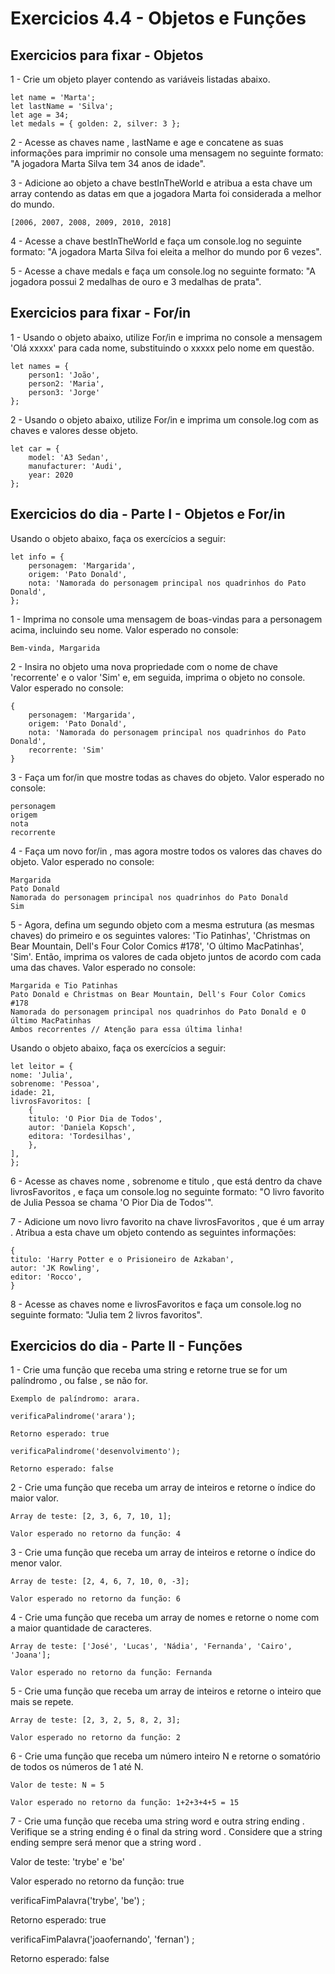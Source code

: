 # Exercicios 4.4 - Objetos e Funções 

## Exercicios para fixar - Objetos

1 - Crie um objeto player contendo as variáveis listadas abaixo.

    let name = 'Marta';
    let lastName = 'Silva';
    let age = 34;
    let medals = { golden: 2, silver: 3 };

2 - Acesse as chaves name , lastName e age e concatene as suas informações para imprimir no console uma mensagem no seguinte formato: "A jogadora Marta Silva tem 34 anos de idade".

3 - Adicione ao objeto a chave bestInTheWorld e atribua a esta chave um array contendo as datas em que a jogadora Marta foi considerada a melhor do mundo.

    [2006, 2007, 2008, 2009, 2010, 2018]

4 - Acesse a chave bestInTheWorld e faça um console.log no seguinte formato: "A jogadora Marta Silva foi eleita a melhor do mundo por 6 vezes".

5 - Acesse a chave medals e faça um console.log no seguinte formato: "A jogadora possui 2 medalhas de ouro e 3 medalhas de prata".

## Exercicios para fixar - For/in

1 - Usando o objeto abaixo, utilize For/in e imprima no console a mensagem 'Olá xxxxx' para cada nome, substituindo o xxxxx pelo nome em questão.

    let names = {
        person1: 'João',
        person2: 'Maria',
        person3: 'Jorge' 
    };

2 - Usando o objeto abaixo, utilize For/in e imprima um console.log com as chaves e valores desse objeto.

    let car = {
        model: 'A3 Sedan',
        manufacturer: 'Audi',
        year: 2020
    };

## Exercicios do dia - Parte I - Objetos e For/in

Usando o objeto abaixo, faça os exercícios a seguir:

    let info = {
        personagem: 'Margarida',
        origem: 'Pato Donald',
        nota: 'Namorada do personagem principal nos quadrinhos do Pato Donald',
    };

1 - Imprima no console uma mensagem de boas-vindas para a personagem acima, incluindo seu nome. Valor esperado no console:

    Bem-vinda, Margarida

2 - Insira no objeto uma nova propriedade com o nome de chave 'recorrente' e o valor 'Sim' e, em seguida, imprima o objeto no console. Valor esperado no console:

    {
        personagem: 'Margarida',
        origem: 'Pato Donald',
        nota: 'Namorada do personagem principal nos quadrinhos do Pato Donald',
        recorrente: 'Sim'
    }

3 - Faça um for/in que mostre todas as chaves do objeto. Valor esperado no console:

    personagem
    origem
    nota
    recorrente

4 - Faça um novo for/in , mas agora mostre todos os valores das chaves do objeto. Valor esperado no console:

    Margarida
    Pato Donald
    Namorada do personagem principal nos quadrinhos do Pato Donald
    Sim

5 - Agora, defina um segundo objeto com a mesma estrutura (as mesmas chaves) do primeiro e os seguintes valores: 'Tio Patinhas', 'Christmas on Bear Mountain, Dell's Four Color Comics #178', 'O último MacPatinhas', 'Sim'. Então, imprima os valores de cada objeto juntos de acordo com cada uma das chaves. Valor esperado no console:

    Margarida e Tio Patinhas
    Pato Donald e Christmas on Bear Mountain, Dell's Four Color Comics #178
    Namorada do personagem principal nos quadrinhos do Pato Donald e O último MacPatinhas
    Ambos recorrentes // Atenção para essa última linha!

Usando o objeto abaixo, faça os exercícios a seguir:

    let leitor = {
    nome: 'Julia',
    sobrenome: 'Pessoa',
    idade: 21,
    livrosFavoritos: [
        {
        titulo: 'O Pior Dia de Todos',
        autor: 'Daniela Kopsch',
        editora: 'Tordesilhas',
        },
    ],
    };

6 - Acesse as chaves nome , sobrenome e titulo , que está dentro da chave livrosFavoritos , e faça um console.log no seguinte formato: "O livro favorito de Julia Pessoa se chama 'O Pior Dia de Todos'".

7 - Adicione um novo livro favorito na chave livrosFavoritos , que é um array . Atribua a esta chave um objeto contendo as seguintes informações:

    {
    titulo: 'Harry Potter e o Prisioneiro de Azkaban',
    autor: 'JK Rowling',
    editor: 'Rocco',
    }

8 - Acesse as chaves nome e livrosFavoritos e faça um console.log no seguinte formato: "Julia tem 2 livros favoritos".

## Exercicios do dia - Parte II - Funções

1 - Crie uma função que receba uma string e retorne true se for um palíndromo , ou false , se não for.

    Exemplo de palíndromo: arara.

    verificaPalindrome('arara');

    Retorno esperado: true

    verificaPalindrome('desenvolvimento');

    Retorno esperado: false

2 - Crie uma função que receba um array de inteiros e retorne o índice do maior valor.

    Array de teste: [2, 3, 6, 7, 10, 1];

    Valor esperado no retorno da função: 4

3 - Crie uma função que receba um array de inteiros e retorne o índice do menor valor.

    Array de teste: [2, 4, 6, 7, 10, 0, -3];

    Valor esperado no retorno da função: 6

4 - Crie uma função que receba um array de nomes e retorne o nome com a maior quantidade de caracteres.

    Array de teste: ['José', 'Lucas', 'Nádia', 'Fernanda', 'Cairo', 'Joana'];

    Valor esperado no retorno da função: Fernanda 

5 - Crie uma função que receba um array de inteiros e retorne o inteiro que mais se repete.

    Array de teste: [2, 3, 2, 5, 8, 2, 3];

    Valor esperado no retorno da função: 2

6 - Crie uma função que receba um número inteiro N e retorne o somatório de todos os números de 1 até N.

    Valor de teste: N = 5

    Valor esperado no retorno da função: 1+2+3+4+5 = 15

7 - Crie uma função que receba uma string word e outra string ending . Verifique se a string ending é o final da string word . Considere que a string ending sempre será menor que a string word .

Valor de teste: 'trybe' e 'be'

Valor esperado no retorno da função: true

verificaFimPalavra('trybe', 'be') ;

Retorno esperado: true

verificaFimPalavra('joaofernando', 'fernan') ;

Retorno esperado: false